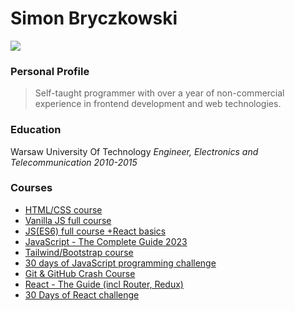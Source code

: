 # **Simon Bryczkowski**

![](https://i.pinimg.com/564x/89/fd/f7/89fdf7e93c132f948ec4ee694b208c5d.jpg)

### **Personal Profile**

> Self-taught programmer with over a year of
> non-commercial experience in frontend development
> and web technologies.

### **Education**

Warsaw University Of Technology
_Engineer, Electronics and Telecommunication_
_2010-2015_

### **Courses**

-   [HTML/CSS course](https://www.udemy.com/course/webdeveloper/)
-   [Vanilla JS full course](https://www.udemy.com/course/intensive-js/)
-   [JS(ES6) full course +React basics](https://www.udemy.com/course/javascript_full/)
-   [JavaScript - The Complete Guide 2023](https://www.udemy.com/course/javascript-the-complete-guide-2020-beginner-advanced/)
-   [Tailwind/Bootstrap course](https://www.udemy.com/course/complete-tailwind-css-beginner-to-advanced-with-project/)
-   [30 days of JavaScript programming challenge](https://github.com/Asabeneh/30-Days-Of-JavaScript)
-   [Git & GitHub Crash Course](https://www.udemy.com/course/git-and-github-crash-course-creating-a-repository-from-scratch/)
-   [React - The Guide (incl Router, Redux)](https://www.udemy.com/course/react-the-complete-guide-incl-redux/)
-   [30 Days of React challenge](https://github.com/Asabeneh/30-Days-Of-React)
